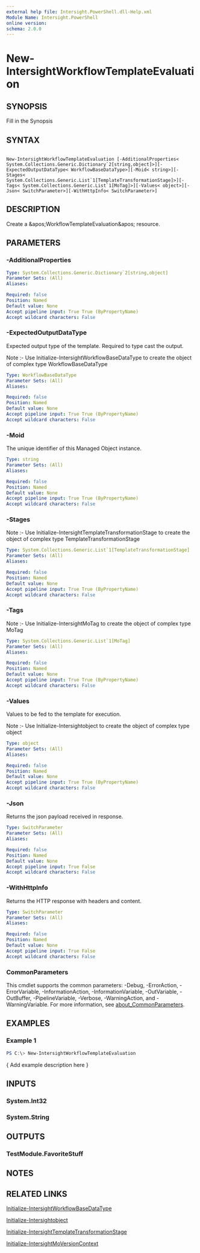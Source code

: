 ```yaml
---
external help file: Intersight.PowerShell.dll-Help.xml
Module Name: Intersight.PowerShell
online version:
schema: 2.0.0
---
```


# New-IntersightWorkflowTemplateEvaluation

## SYNOPSIS
Fill in the Synopsis

## SYNTAX

```

New-IntersightWorkflowTemplateEvaluation [-AdditionalProperties< System.Collections.Generic.Dictionary`2[string,object]>][-ExpectedOutputDataType< WorkflowBaseDataType>][-Moid< string>][-Stages< System.Collections.Generic.List`1[TemplateTransformationStage]>][-Tags< System.Collections.Generic.List`1[MoTag]>][-Values< object>][-Json< SwitchParameter>][-WithHttpInfo< SwitchParameter>]

```

## DESCRIPTION
Create a &amp;apos;WorkflowTemplateEvaluation&amp;apos; resource.

## PARAMETERS

### -AdditionalProperties


```yaml
Type: System.Collections.Generic.Dictionary`2[string,object]
Parameter Sets: (All)
Aliases:

Required: false
Position: Named
Default value: None
Accept pipeline input: True True (ByPropertyName)
Accept wildcard characters: False
```

### -ExpectedOutputDataType
Expected output type of the template. Required to type cast the output.

Note :- Use Initialize-IntersightWorkflowBaseDataType to create the object of complex type WorkflowBaseDataType

```yaml
Type: WorkflowBaseDataType
Parameter Sets: (All)
Aliases:

Required: false
Position: Named
Default value: None
Accept pipeline input: True True (ByPropertyName)
Accept wildcard characters: False
```

### -Moid
The unique identifier of this Managed Object instance.

```yaml
Type: string
Parameter Sets: (All)
Aliases:

Required: false
Position: Named
Default value: None
Accept pipeline input: True True (ByPropertyName)
Accept wildcard characters: False
```

### -Stages


Note :- Use Initialize-IntersightTemplateTransformationStage to create the object of complex type TemplateTransformationStage

```yaml
Type: System.Collections.Generic.List`1[TemplateTransformationStage]
Parameter Sets: (All)
Aliases:

Required: false
Position: Named
Default value: None
Accept pipeline input: True True (ByPropertyName)
Accept wildcard characters: False
```

### -Tags


Note :- Use Initialize-IntersightMoTag to create the object of complex type MoTag

```yaml
Type: System.Collections.Generic.List`1[MoTag]
Parameter Sets: (All)
Aliases:

Required: false
Position: Named
Default value: None
Accept pipeline input: True True (ByPropertyName)
Accept wildcard characters: False
```

### -Values
Values to be fed to the template for execution.

Note :- Use Initialize-Intersightobject to create the object of complex type object

```yaml
Type: object
Parameter Sets: (All)
Aliases:

Required: false
Position: Named
Default value: None
Accept pipeline input: True True (ByPropertyName)
Accept wildcard characters: False
```

### -Json
Returns the json payload received in response.

```yaml
Type: SwitchParameter
Parameter Sets: (All)
Aliases:

Required: false
Position: Named
Default value: None
Accept pipeline input: True False
Accept wildcard characters: False
```

### -WithHttpInfo
Returns the HTTP response with headers and content.

```yaml
Type: SwitchParameter
Parameter Sets: (All)
Aliases:

Required: false
Position: Named
Default value: None
Accept pipeline input: True False
Accept wildcard characters: False
```


### CommonParameters
This cmdlet supports the common parameters: -Debug, -ErrorAction, -ErrorVariable, -InformationAction, -InformationVariable, -OutVariable, -OutBuffer, -PipelineVariable, -Verbose, -WarningAction, and -WarningVariable. For more information, see [about_CommonParameters](http://go.microsoft.com/fwlink/?LinkID=113216).

## EXAMPLES

### Example 1
```powershell
PS C:\> New-IntersightWorkflowTemplateEvaluation
```

{ Add example description here }

## INPUTS

### System.Int32

### System.String

## OUTPUTS

### TestModule.FavoriteStuff

## NOTES

## RELATED LINKS

[Initialize-IntersightWorkflowBaseDataType](./Initialize-IntersightWorkflowBaseDataType.md)

[Initialize-Intersightobject](./Initialize-Intersightobject.md)

[Initialize-IntersightTemplateTransformationStage](./Initialize-IntersightTemplateTransformationStage.md)

[Initialize-IntersightMoVersionContext](./Initialize-IntersightMoVersionContext.md)
